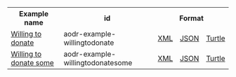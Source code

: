 <table class="list" width="100%">            
   <tr>
     <th>Example name</th>
     <th>id</th>
     <th colspan="3">Format</th>
   </tr>
   <tr>
      <td><a href="Consent-aodr-example-willingtodonate.html">Willing to donate</a></td>
      <td>aodr-example-willingtodonate</td>
      <td><a href="Consent-aodr-example-willingtodonate.xml.html">XML</a></td>
      <td><a href="Consent-aodr-example-willingtodonate.json.html">JSON</a></td>
      <td><a href="Consent-aodr-example-willingtodonate.ttl.html">Turtle</a></td>
   </tr> 
   <tr>
      <td><a href="Consent-aodr-example-willingtodonatesome.html">Willing to donate some</a></td>
      <td>aodr-example-willingtodonatesome</td>
      <td><a href="Consent-aodr-example-willingtodonatesome.xml.html">XML</a></td>
      <td><a href="Consent-aodr-example-willingtodonatesome.json.html">JSON</a></td>
      <td><a href="Consent-aodr-example-willingtodonatesome.ttl.html">Turtle</a></td>
   </tr>
</table>